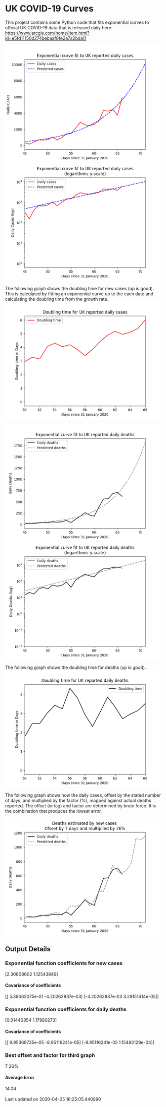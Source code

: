 # UK COVID-19 Curves

This project contains some Python code that fits exponential curves to
official UK COVID-19 data that is released daily here: <https://www.arcgis.com/home/item.html?id=e5fd11150d274bebaaf8fe2a7a2bda11>

![Graph of actual cases and exponential curve](./out/cases.png)
![Graph of actual cases and exponential curve](./out/cases-log.png)

The following graph shows the doubling time for new cases (up is good).
This is calculated by fitting an exponential curve up to the each date
and calculating the doubling time from the growth rate.
![Graph of actual cases and exponential curve](./out/casesdt.png)

![Graph of actual cases and exponential deaths](./out/deaths.png)
![Graph of actual cases and exponential deaths](./out/deaths-log.png)

The following graph shows the doubling time for deaths (up is good).
![Graph of actual cases and exponential curve](./out/deathsdt.png)

The following graph shows how the daily cases, offset by the stated number of days,
and  multiplied by the factor (%), mapped against actual deaths reported.
The offset (or lag) and factor are determined by brute force:
It is the combination that produces the lowest error.

![Graph of predicted deaths based on earlier new cases](./out/cases-deaths.png)

Output Details
--------------
<h3>Exponential function coefficients for new cases</h3>
[2.30808602 1.12543849]
<h4>Covariance of coefficients</h4>
[[ 5.39062075e-01 -4.20262837e-03]
 [-4.20262837e-03  3.29151414e-05]]
<h3>Exponential function coefficients for daily deaths</h3>
[0.01440854 1.17990273]
<h4>Covariance of coefficients</h4>
[[ 6.95369735e-05 -8.95116241e-05]
 [-8.95116241e-05  1.15483129e-04]] <br/>
<h3>Best offset and factor for third graph</h3>
7 26%
<h4>Average Error</h4>
14.04
<br /><br />Last updated on 2020-04-05 16:25:05.440990
